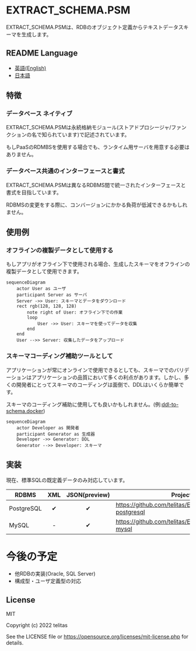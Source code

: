 # EXTRACT_SCHEMA.PSM

EXTRACT_SCHEMA.PSMは、RDBのオブジェクト定義からテキストデータスキーマを生成します。

## README Language

- [英語(English)](./README.md)
- [日本語](./README.ja-jp.md)

## 特徴

### データベース ネイティブ

EXTRACT_SCHEMA.PSMは永続格納モジュール(ストアドプロシージャ/ファンクションの名で知られています)で記述されています。

もしPaaSのRDMBSを使用する場合でも、ランタイム用サーバを用意する必要はありません。

### データベース共通のインターフェースと書式

EXTRACT_SCHEMA.PSMは異なるRDBMS間で統一されたインターフェースと書式を目指しています。

RDBMSの変更をする際に、コンバージョンにかかる負荷が低減できるかもしれません。

## 使用例


### オフラインの複製データとして使用する

もしアプリがオフライン下で使用される場合、生成したスキーマをオフラインの複製データとして使用できます。

```mermaid
sequenceDiagram
    actor User as ユーザ
    participant Server as サーバ
    Server ->> User: スキーマとデータをダウンロード
    rect rgb(128, 128, 128)
        note right of User: オフライン下での作業
        loop
            User ->> User: スキーマを使ってデータを収集
        end
    end
    User -->> Server: 収集したデータをアップロード

```

### スキーマコーディング補助ツールとして

アプリケーションが常にオンラインで使用できるとしても、スキーマでのバリデーションはアプリケーションの品質において多くの利点があります。しかし、多くの開発者にとってスキーマのコーディングは面倒で、DDLはいくらか簡単です。

スキーマのコーディング補助に使用しても良いかもしれません。(例:[ddl-to-schema.docker](https://github.com/telitas/ddl-to-schema.docker))

```mermaid
sequenceDiagram
    actor Developer as 開発者
    participant Generator as 生成器
    Developer ->> Generator: DDL
    Generator -->> Developer: スキーマ
```

## 実装

現在、標準SQLの既定義データのみ対応しています。

|   RDBMS  |XML|JSON(preview)|                      Project site                      |
|----------|:-:|:--:|--------------------------------------------------------|
|PostgreSQL| ✔ | ✔  |https://github.com/telitas/EXTRACT_SCHEMA.PSM-postgresql|
|MySQL     | - | ✔  |https://github.com/telitas/EXTRACT_SCHEMA.PSM-mysql     |

# 今後の予定

- 他RDBの実装(Oracle, SQL Server)
- 構成型・ユーザ定義型の対応

## License

MIT

Copyright (c) 2022 telitas

See the LICENSE file or https://opensource.org/licenses/mit-license.php for details.
